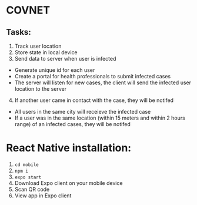 # COVNET

## Tasks:
1. Track user location
2. Store state in local device
3. Send data to server when user is infected 
  - Generate unique id for each user
  - Create a portal for health professionals to submit infected cases
  - The server will listen for new cases, the client will send the infected user location to the server
4. If another user came in contact with the case, they will be notifed
  - All users in the same city will receieve the infected case
  - If a user was in the same location (within 15 meters and within 2 hours range) of an infected cases, they will be notifed

# React Native installation:

1. ```cd mobile```
2. ```npm i```
3. ```expo start```
4. Download Expo client on your mobile device
5. Scan QR code
6. View app in Expo client

